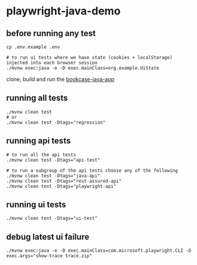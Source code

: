 # playwright-java-demo

## before running any test
```shell
cp .env.example .env
```

```shell
# to run ui tests where we have state (cookies + localStorage) injected into each browser session
./mvnw exec:java -e -D exec.mainClass=org.example.UiState
```
clone, build and run the [bookcase-java-app](https://github.com/george-postelnicu/bookcase-java?tab=readme-ov-file#build)

## running all tests
```shell
./mvnw clean test
# or
./mvnw clean test -Dtags="regression"
```


## running api tests

```shell
# to run all the api tests
./mvnw clean test -Dtags="api-test"
```

```shell
# to run a subgroup of the api tests choose any of the following
./mvnw clean test -Dtags="java-api"
./mvnw clean test -Dtags="rest-assured-api"
./mvnw clean test -Dtags="playwright-api"
```

## running ui tests

```shell
./mvnw clean test -Dtags="ui-test"
```

## debug latest ui failure

```shell
./mvnw exec:java -e -D exec.mainClass=com.microsoft.playwright.CLI -D exec.args="show-trace trace.zip"
```
